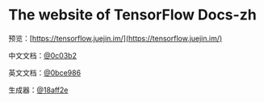 # The website of TensorFlow Docs-zh

预览：[https://tensorflow.juejin.im/](https://tensorflow.juejin.im/)

中文文档：[@0c03b2](https://github.com/xitu/tensorflow-docs/)

英文文档：[@0bce986](https://github.com/xitu/tensorflow-docs/tree/master)

生成器：[@18aff2e](https://github.com/lsvih/tf-zh-docs-web/)

